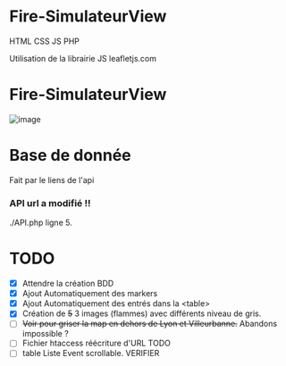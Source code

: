 # Fire-SimulateurView

HTML CSS JS PHP  

Utilisation de la librairie JS leafletjs.com  
# Fire-SimulateurView
![image](https://user-images.githubusercontent.com/66943979/145435658-a8f1f09b-c233-487f-a3b5-6abed953581e.png)


# Base de donnée
Fait par le liens de l'api
### API url a modifié !!
./API.php ligne 5.

# TODO 
- [x] Attendre la création BDD
- [x] Ajout Automatiquement des markers
- [x] Ajout Automatiquement des entrés dans la \<table>
- [x] Création de ~~5~~ 3 images (flammes) avec différents niveau de gris. 
- [ ] ~~Voir pour griser la map en dehors de Lyon et Villeurbanne.~~ Abandons  impossible ?
- [ ] Fichier htaccess réécriture d'URL TODO
- [ ] table Liste Event scrollable. VERIFIER
